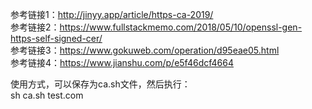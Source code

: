 参考链接1：http://jinyy.app/article/https-ca-2019/  <br>
参考链接2：https://www.fullstackmemo.com/2018/05/10/openssl-gen-https-self-signed-cer/  <br>
参考链接3：https://www.gokuweb.com/operation/d95eae05.html  <br>
参考链接4：https://www.jianshu.com/p/e5f46dcf4664  <br>

使用方式，可以保存为ca.sh文件，然后执行：  
sh ca.sh test.com
